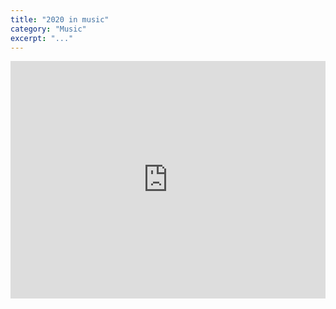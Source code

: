 ```yaml
---
title: "2020 in music"
category: "Music"
excerpt: "..."
---
```

<iframe src="https://open.spotify.com/embed/playlist/7J6mEsVktt27v2VV85hrMt?theme=0" width="100%" height="380" frameBorder="0" allowtransparency="true" allow="encrypted-media"></iframe>